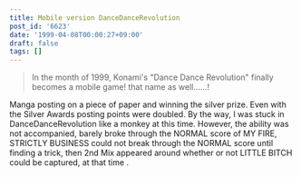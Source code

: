 ```yaml
---
title: Mobile version DanceDanceRevolution
post_id: '6623'
date: '1999-04-08T00:00:27+09:00'
draft: false
tags: []
---
```


> In the month of 1999, Konami's "Dance Dance Revolution" finally becomes a mobile game! that name as well……!

Manga posting on a piece of paper and winning the silver prize. Even with the Silver Awards posting points were doubled. By the way, I was stuck in DanceDanceRevolution like a monkey at this time. However, the ability was not accompanied, barely broke through the NORMAL score of MY FIRE, STRICTLY BUSINESS could not break through the NORMAL score until finding a trick, then 2nd Mix appeared around whether or not LITTLE BITCH could be captured, at that time .
